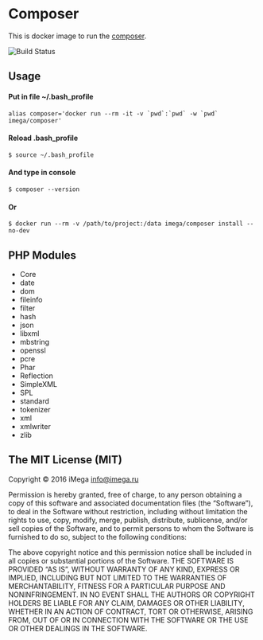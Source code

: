 # Composer

This is docker image to run the [composer](https://getcomposer.org).

![Build Status](https://github.com/github/docs/actions/workflows/main.yml/badge.svg)

## Usage

#### Put in file ~/.bash_profile

```
alias composer='docker run --rm -it -v `pwd`:`pwd` -w `pwd` imega/composer'
```

#### Reload .bash_profile

```
$ source ~/.bash_profile
```

#### And type in console

```
$ composer --version
```

#### Or

```
$ docker run --rm -v /path/to/project:/data imega/composer install --no-dev
```

## PHP Modules

- Core
- date
- dom
- fileinfo
- filter
- hash
- json
- libxml
- mbstring
- openssl
- pcre
- Phar
- Reflection
- SimpleXML
- SPL
- standard
- tokenizer
- xml
- xmlwriter
- zlib

## The MIT License (MIT)

Copyright © 2016 iMega <info@imega.ru>

Permission is hereby granted, free of charge, to any person obtaining a copy of this software and associated documentation files (the “Software”), to deal in the Software without restriction, including without limitation the rights to use, copy, modify, merge, publish, distribute, sublicense, and/or sell copies of the Software, and to permit persons to whom the Software is furnished to do so, subject to the following conditions:

The above copyright notice and this permission notice shall be included in all copies or substantial portions of the Software.
THE SOFTWARE IS PROVIDED “AS IS”, WITHOUT WARRANTY OF ANY KIND, EXPRESS OR IMPLIED, INCLUDING BUT NOT LIMITED TO THE WARRANTIES OF MERCHANTABILITY, FITNESS FOR A PARTICULAR PURPOSE AND NONINFRINGEMENT. IN NO EVENT SHALL THE AUTHORS OR COPYRIGHT HOLDERS BE LIABLE FOR ANY CLAIM, DAMAGES OR OTHER LIABILITY, WHETHER IN AN ACTION OF CONTRACT, TORT OR OTHERWISE, ARISING FROM, OUT OF OR IN CONNECTION WITH THE SOFTWARE OR THE USE OR OTHER DEALINGS IN THE SOFTWARE.
